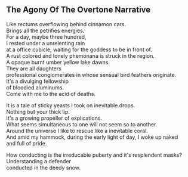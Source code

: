 The Agony Of The Overtone Narrative
-----------------------------------
Like rectums overflowing behind cinnamon cars.  
Brings all the petrifies energies.  
For a day, maybe three hundred,  
I rested under a unrelenting rain  
at a office cubicle, waiting for the goddess to be in front of.  
A rust colored and lonely phemonana is struck in the region.  
A opaque burnt umber yellow lake dawns.  
They are all daughters  
professional conglomerates in whose sensual bird feathers originate.  
It's a divulging fellowship  
of bloodied aluminums.  
Come with me to the acid of deaths.  
  
It is a tale of sticky yeasts I took on inevitable drops.  
Nothing but your thick lip.  
It's a growing propeller of explications.  
What seems simultaneous to one will not seem so to another.  
Around the universe I like to rescue like a inevitable coral.  
And amid my hammock, during the early light of day, I woke up naked  
and full of pride.  
  
How conducting is the irreducable puberty and it's resplendent masks?  
Understanding a defender  
conducted in the deedy snow.  
